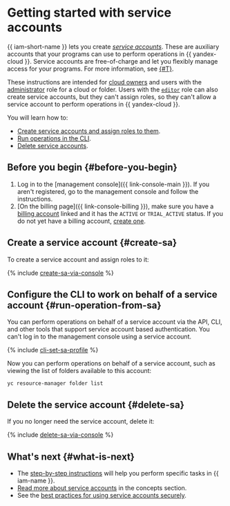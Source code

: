 # Getting started with service accounts

{{ iam-short-name }} lets you create [_service accounts_](concepts/users/service-accounts.md). These are auxiliary accounts that your programs can use to perform operations in {{ yandex-cloud }}. Service accounts are free-of-charge and let you flexibly manage access for your programs. For more information, see [{#T}](concepts/users/service-accounts.md).

These instructions are intended for [cloud owners](../resource-manager/concepts/resources-hierarchy.md#owner) and users with the [administrator](concepts/access-control/roles.md#admin) role for a cloud or folder. Users with the [`editor`](concepts/access-control/roles.md#editor) role can also create service accounts, but they can't assign roles, so they can't allow a service account to perform operations in {{ yandex-cloud }}.

You will learn how to:

* [Create service accounts and assign roles to them](#create-sa).
* [Run operations in the CLI](#run-operation-from-sa).
* [Delete service accounts](#delete-sa).

## Before you begin {#before-you-begin}

1. Log in to the [management console]({{ link-console-main }}). If you aren't registered, go to the management console and follow the instructions.
1. [On the billing page]({{ link-console-billing }}), make sure you have a [billing account](../billing/concepts/billing-account.md) linked and it has the `ACTIVE` or `TRIAL_ACTIVE` status. If you do not yet have a billing account, [create one](../billing/quickstart/index.md#create_billing_account).

## Create a service account {#create-sa}

To create a service account and assign roles to it:

{% include [create-sa-via-console](../_includes/iam/create-sa-via-console.md) %}

## Configure the CLI to work on behalf of a service account {#run-operation-from-sa}

You can perform operations on behalf of a service account via the API, CLI, and other tools that support service account based authentication. You can't log in to the management console using a service account.

{% include [cli-set-sa-profile](../_includes/cli-set-sa-profile.md) %}

Now you can perform operations on behalf of a service account, such as viewing the list of folders available to this account:

```
yc resource-manager folder list
```

## Delete the service account {#delete-sa}

If you no longer need the service account, delete it:

{% include [delete-sa-via-console](../_includes/iam/delete-sa-via-console.md) %}

## What's next {#what-is-next}

* The [step-by-step instructions](operations/index.md) will help you perform specific tasks in {{ iam-name }}.
* [Read more about service accounts](concepts/users/service-accounts.md) in the concepts section.
* See the [best practices for using service accounts securely](best-practices/using-iam-securely.md#use-sa).
